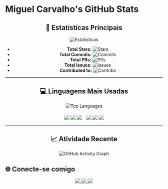 # Miguel Carvalho's GitHub Stats

<div align="center">

## 🌟 Estatísticas Principais

![Estatísticas](https://github-readme-stats.vercel.app/api?username=MiguelCarvalho007&show_icons=true&count_private=true&line_height=24&hide_title=true&theme=radical&hide_border=true)

- **Total Stars:** ![Stars](https://img.shields.io/github/stars/MiguelCarvalho007?color=red&label=%E2%AD%90%20TOTAL&style=flat-square)
- **Total Commits:** ![Commits](https://img.shields.io/github/search/MiguelCarvalho007/type:commits?label=%F0%9F%93%A6%20TOTAL&style=flat-square)
- **Total PRs:** ![PRs](https://img.shields.io/github/search/MiguelCarvalho007/type:pr?label=%F0%9F%A4%B7%20TOTAL&style=flat-square)
- **Total Issues:** ![Issues](https://img.shields.io/github/search/MiguelCarvalho007/type:issue?label=%F0%9F%93%B2%20TOTAL&style=flat-square)
- **Contributed to:** ![Contribs](https://img.shields.io/github/search/MiguelCarvalho007/type:issues?label=%F0%9F%A4%9D%20CONTRIBU%C3%87%C3%95ES&style=flat-square)

---

## 💻 Linguagens Mais Usadas

![Top Languages](https://github-readme-stats.vercel.app/api/top-langs/?username=MiguelCarvalho007&layout=compact&langs_count=7&theme=radical&hide_border=true)

<div style="display: flex; justify-content: center; gap: 15px; margin-top: 20px;">
  <div style="text-align: left;">
    <img src="https://img.shields.io/badge/HTML-56.82%25-E34F26?style=for-the-badge&logo=html5&logoColor=white">
    <img src="https://img.shields.io/badge/CSS-21.75%25-1572B6?style=for-the-badge&logo=css3&logoColor=white">
    <img src="https://img.shields.io/badge/PHP-9.64%25-777BB4?style=for-the-badge&logo=php&logoColor=white">
  </div>
  <div style="text-align: left;">
    <img src="https://img.shields.io/badge/JavaScript-6.92%25-F7DF1E?style=for-the-badge&logo=javascript&logoColor=black">
    <img src="https://img.shields.io/badge/TypeScript-4.08%25-3178C6?style=for-the-badge&logo=typescript&logoColor=white">
    <img src="https://img.shields.io/badge/SCSS-0.67%25-CC6699?style=for-the-badge&logo=sass&logoColor=white">
  </div>
</div>

---

## 📈 Atividade Recente

![GitHub Activity Graph](https://github-readme-activity-graph.vercel.app/graph?username=MiguelCarvalho007&theme=redical&hide_border=true&area=true)

</div>

## 🌐 Conecte-se comigo

<div align="center">
  <a href="https://www.instagram.com/miguel._.sla2">
    <img src="https://img.shields.io/badge/Instagram-E4405F?style=for-the-badge&logo=instagram&logoColor=white">
  </a>
  <a href="https://www.linkedin.com/in/miguel-carvalho-5600541a1">
    <img src="https://img.shields.io/badge/LinkedIn-0077B5?style=for-the-badge&logo=linkedin&logoColor=white">
  </a>
  <a href="https://x.com/NGX427">
    <img src="https://img.shields.io/badge/Twitter-1DA1F2?style=for-the-badge&logo=x&logoColor=white">
  </a>
</div>
